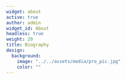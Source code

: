 ```yaml
---
widget: about
active: true
author: admin
widget_id: About
headless: true
weight: 20
title: Biography
design:
  background:
    image: "../../assets/media/pro_pic.jpg"
    color: ""
---
```

